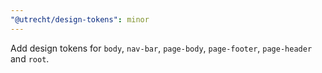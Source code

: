 ```yaml
---
"@utrecht/design-tokens": minor
---
```


Add design tokens for `body`, `nav-bar`, `page-body`, `page-footer`, `page-header` and `root`.
